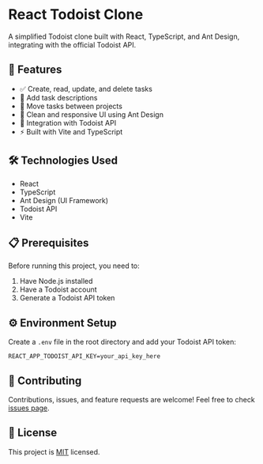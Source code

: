 # React Todoist Clone

A simplified Todoist clone built with React, TypeScript, and Ant Design, integrating with the official Todoist API.

## 🚀 Features

- ✅ Create, read, update, and delete tasks
- 📝 Add task descriptions
- 🔄 Move tasks between projects
- 📱 Clean and responsive UI using Ant Design
- 🔑 Integration with Todoist API
- ⚡ Built with Vite and TypeScript

## 🛠️ Technologies Used

- React
- TypeScript
- Ant Design (UI Framework)
- Todoist API
- Vite

## 📋 Prerequisites

Before running this project, you need to:

1. Have Node.js installed
2. Have a Todoist account
3. Generate a Todoist API token

## ⚙️ Environment Setup

Create a `.env` file in the root directory and add your Todoist API token:

```
REACT_APP_TODOIST_API_KEY=your_api_key_here
```

## 🤝 Contributing

Contributions, issues, and feature requests are welcome! Feel free to check [issues page](link-to-issues).

## 📝 License

This project is [MIT](link-to-license) licensed.
